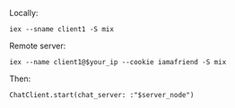 Locally:

```
iex --sname client1 -S mix
```

Remote server:

```
iex --name client1@$your_ip --cookie iamafriend -S mix
```

Then:

```
ChatClient.start(chat_server: :"$server_node")
```
